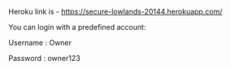 Heroku link is - https://secure-lowlands-20144.herokuapp.com/

You can login with a predefined account:

Username : Owner

Password : owner123
